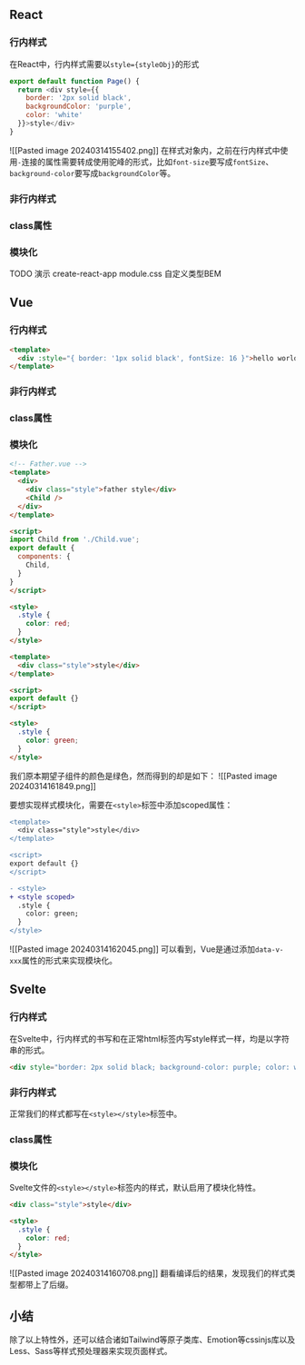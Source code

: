 ## React

### 行内样式

在React中，行内样式需要以`style={styleObj}`的形式
```javascript
export default function Page() {
  return <div style={{
    border: '2px solid black',
    backgroundColor: 'purple',
    color: 'white'
  }}>style</div>
}
```

![[Pasted image 20240314155402.png]]
在样式对象内，之前在行内样式中使用`-`连接的属性需要转成使用驼峰的形式，比如`font-size`要写成`fontSize`、`background-color`要写成`backgroundColor`等。

### 非行内样式
### class属性

### 模块化
TODO 演示
create-react-app module.css
自定义类型BEM

## Vue

### 行内样式
```html
<template>
  <div :style="{ border: '1px solid black', fontSize: 16 }">hello world</div>
</template>
```

### 非行内样式

### class属性

### 模块化

```html
<!-- Father.vue -->
<template>
  <div>
    <div class="style">father style</div>
    <Child />
  </div>
</template>

<script>
import Child from './Child.vue';
export default {
  components: {
    Child,
  }
}
</script>

<style>
  .style {
    color: red;
  }
</style>
```

```html
<template>
  <div class="style">style</div>
</template>

<script>
export default {}
</script>

<style>
  .style {
    color: green;
  }
</style>
```
我们原本期望子组件的颜色是绿色，然而得到的却是如下：
![[Pasted image 20240314161849.png]]

要想实现样式模块化，需要在`<style>`标签中添加scoped属性：
```diff
<template>
  <div class="style">style</div>
</template>

<script>
export default {}
</script>

- <style>
+ <style scoped>
  .style {
    color: green;
  }
</style>
```
![[Pasted image 20240314162045.png]]
可以看到，Vue是通过添加`data-v-xxx`属性的形式来实现模块化。

## Svelte

### 行内样式

在Svelte中，行内样式的书写和在正常html标签内写style样式一样，均是以字符串的形式。
```html
<div style="border: 2px solid black; background-color: purple; color: white;">style</div>
```

### 非行内样式
正常我们的样式都写在`<style></style>`标签中。

### class属性

### 模块化

Svelte文件的`<style></style>`标签内的样式，默认启用了模块化特性。
```html
<div class="style">style</div>

<style>
  .style {
    color: red;
  }
</style>
```

![[Pasted image 20240314160708.png]]
翻看编译后的结果，发现我们的样式类型都带上了后缀。
## 小结

除了以上特性外，还可以结合诸如Tailwind等原子类库、Emotion等cssinjs库以及Less、Sass等样式预处理器来实现页面样式。

